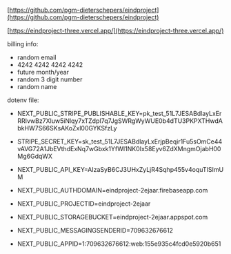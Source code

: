 [https://github.com/pgm-dieterschepers/eindproject](https://github.com/pgm-dieterschepers/eindproject)

[https://eindproject-three.vercel.app/](https://eindproject-three.vercel.app/)

billing info:

- random email
- 4242 4242 4242 4242
- future month/year
- random 3 digit number
- random name

dotenv file:

- NEXT_PUBLIC_STRIPE_PUBLISHABLE_KEY=pk_test_51L7JESABdlayLxErRRIvwBz7Xluw5iNlqy7xTZdpI7q7JgSWRgWyWUE0b4dTU3PKPXTHwdAbkHW7S66SKsAKoZxl00GYKSfzLy
- STRIPE_SECRET_KEY=sk_test_51L7JESABdlayLxErjpBeqir1Fu5sOmCe44vAVG72A1JbEVthdExNq7wGbxk1YfWI1NK0Ix58Eyv6ZdXMngmOjabH00Mg6GdqWX

- NEXT_PUBLIC_API_KEY=AIzaSyB6CJ3UHxZyLjR4Sqhp455v4oquTISImUM
- NEXT_PUBLIC_AUTHDOMAIN=eindproject-2ejaar.firebaseapp.com
- NEXT_PUBLIC_PROJECTID=eindproject-2ejaar
- NEXT_PUBLIC_STORAGEBUCKET=eindproject-2ejaar.appspot.com
- NEXT_PUBLIC_MESSAGINGSENDERID=709632676612
- NEXT_PUBLIC_APPID=1:709632676612:web:155e935c4fcd0e5920b651
